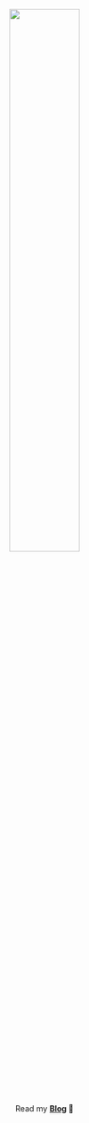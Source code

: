 <p align="center">
  <a href="https://annsann.eu/">
    <img src="https://66.media.tumblr.com/a98121a269716795ce3e76ea05986cb1/tumblr_pf2d2ikr321vjpqr1o2_500.gif" height="50%" width="50%">
  </a>
  <br><br>
  Read my <b><a href="https://annsann.eu">Blog</a> 🐸
  </b>
</p>
